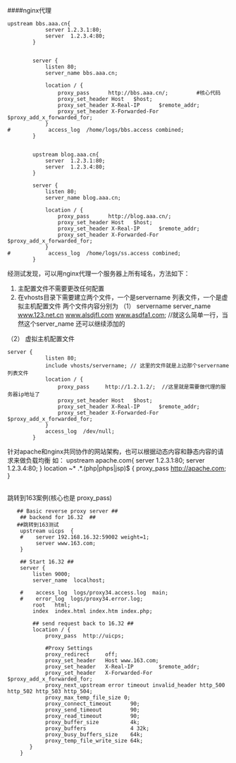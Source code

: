 ####nginx代理
```
upstream bbs.aaa.cn{
            server 1.2.3.1:80;
            server  1.2.3.4:80;
        }


        server {
            listen 80;
            server_name bbs.aaa.cn;

            location / {
                proxy_pass      http://bbs.aaa.cn/;         #核心代码
                proxy_set_header Host   $host;
                proxy_set_header X-Real-IP      $remote_addr;
                proxy_set_header X-Forwarded-For $proxy_add_x_forwarded_for;
            }
#            access_log  /home/logs/bbs.access combined;
        }


        upstream blog.aaa.cn{
            server  1.2.3.1:80;
            server  1.2.3.4:80;
        }

        server {
            listen 80;
            server_name blog.aaa.cn;

            location / {
                proxy_pass      http://blog.aaa.cn/;
                proxy_set_header Host   $host;
                proxy_set_header X-Real-IP      $remote_addr;
                proxy_set_header X-Forwarded-For $proxy_add_x_forwarded_for;
            }
#            access_log  /home/logs/ss.access combined;
        } 
```
经测试发现，可以用nginx代理一个服务器上所有域名，方法如下：
1. 主配置文件不需要更改任何配置
2. 在vhosts目录下需要建立两个文件，一个是servername 列表文件，一个是虚拟主机配置文件
   两个文件内容分别为
   （1） servername
   server_name www.123.net.cn  www.alsdjfl.com   www.asdfa1.com;  //就这么简单一行，当然这个server_name 还可以继续添加的

（2） 虚拟主机配置文件
```
server {
            listen 80;
            include vhosts/servername; // 这里的文件就是上边那个servername列表文件
            location / {
                proxy_pass     http://1.2.1.2/;  //这里就是需要做代理的服务器ip地址了
                proxy_set_header Host   $host;
                proxy_set_header X-Real-IP      $remote_addr;
                proxy_set_header X-Forwarded-For $proxy_add_x_forwarded_for;
            }
            access_log  /dev/null;
        } 
```



针对apache和nginx共同协作的网站架构，也可以根据动态内容和静态内容的请求来做负载均衡
如：
        upstream apache.com{
            server  1.2.3.1:80;
            server  1.2.3.4:80;
        }
location   ~*   .*\.(php|phps|jsp)$
        {
                proxy_pass  http://apache.com;
        } 


​        
跳转到163案例(核心也是 proxy_pass)
```
   ## Basic reverse proxy server ##  
    ## backend for 16.32  ##  
   ##跳转到163测试
    upstream uicps  {  
    #    server 192.168.16.32:59002 weight=1;  
         server www.163.com;  
    }  
      
    ## Start 16.32 ##  
    server {  
        listen 9000;  
        server_name  localhost;  
      
    #    access_log  logs/proxy34.access.log  main;  
    #    error_log  logs/proxy34.error.log;  
        root   html;  
        index  index.html index.htm index.php;  
      
        ## send request back to 16.32 ##  
        location / {  
            proxy_pass  http://uicps;  
      
            #Proxy Settings  
            proxy_redirect     off;  
            proxy_set_header   Host www.163.com;     
            proxy_set_header   X-Real-IP        $remote_addr;  
            proxy_set_header   X-Forwarded-For  $proxy_add_x_forwarded_for;  
            proxy_next_upstream error timeout invalid_header http_500 http_502 http_503 http_504;  
            proxy_max_temp_file_size 0;  
            proxy_connect_timeout      90;  
            proxy_send_timeout         90;  
            proxy_read_timeout         90;  
            proxy_buffer_size          4k;  
            proxy_buffers              4 32k;  
            proxy_busy_buffers_size    64k;  
            proxy_temp_file_write_size 64k;  
       }  
    }  
```